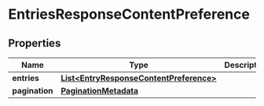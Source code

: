 
# EntriesResponseContentPreference

## Properties
Name | Type | Description | Notes
------------ | ------------- | ------------- | -------------
**entries** | [**List&lt;EntryResponseContentPreference&gt;**](EntryResponseContentPreference.md) |  |  [optional]
**pagination** | [**PaginationMetadata**](PaginationMetadata.md) |  |  [optional]



